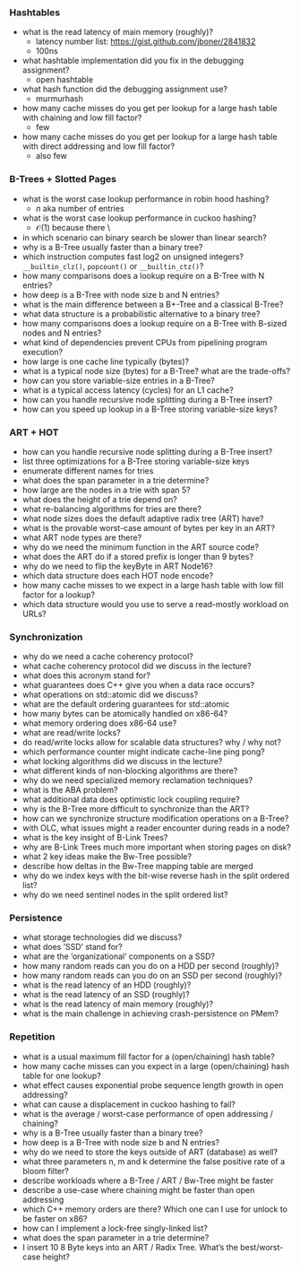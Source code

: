 ### Hashtables

- what is the read latency of main memory (roughly)?
	- latency number list: https://gist.github.com/jboner/2841832
	- 100ns
- what hashtable implementation did you fix in the debugging assignment?
	- open hashtable
- what hash function did the debugging assignment use?
	- murmurhash
- how many cache misses do you get per lookup for a large hash table with chaining and low fill factor?
	- few
- how many cache misses do you get per lookup for a large hash table with direct addressing and low fill factor?
	- also few

### B-Trees + Slotted Pages

- what is the worst case lookup performance in robin hood hashing?
	- $n$ aka number of entries
- what is the worst case lookup performance in cuckoo hashing?
	- $\mathcal{O}(1)$ because there \
- in which scenario can binary search be slower than linear search?
- why is a B-Tree usually faster than a binary tree?
- which instruction computes fast log2 on unsigned integers? `__builtin_clz()`, `popcount()` or `__builtin_ctz()`?
- how many comparisons does a lookup require on a B-Tree with N entries?
- how deep is a B-Tree with node size b and N entries?
- what is the main difference between a B+-Tree and a classical B-Tree?
- what data structure is a probabilistic alternative to a binary tree?
- how many comparisons does a lookup require on a B-Tree with B-sized nodes and N entries?
- what kind of dependencies prevent CPUs from pipelining program execution?
- how large is one cache line typically (bytes)?
- what is a typical node size (bytes) for a B-Tree? what are the trade-offs?
- how can you store variable-size entries in a B-Tree?
- what is a typical access latency (cycles) for an L1 cache?
- how can you handle recursive node splitting during a B-Tree insert?
- how can you speed up lookup in a B-Tree storing variable-size keys?

### ART + HOT

- how can you handle recursive node splitting during a B-Tree insert?
- list three optimizations for a B-Tree storing variable-size keys
- enumerate different names for tries
- what does the span parameter in a trie determine?
- how large are the nodes in a trie with span 5?
- what does the height of a trie depend on?
- what re-balancing algorithms for tries are there?
- what node sizes does the default adaptive radix tree (ART) have?
- what is the provable worst-case amount of bytes per key in an ART?
- what ART node types are there?
- why do we need the minimum function in the ART source code?
- what does the ART do if a stored prefix is longer than 9 bytes?
- why do we need to flip the keyByte in ART Node16?
- which data structure does each HOT node encode?
- how many cache misses to we expect in a large hash table with low fill factor for a lookup?
- which data structure would you use to serve a read-mostly workload on URLs?


### Synchronization

- why do we need a cache coherency protocol?
- what cache coherency protocol did we discuss in the lecture?
- what does this acronym stand for?
- what guarantees does C++ give you when a data race occurs?
- what operations on std::atomic did we discuss?
- what are the default ordering guarantees for std::atomic
- how many bytes can be atomically handled on x86-64?
- what memory ordering does x86-64 use?
- what are read/write locks?
- do read/write locks allow for scalable data structures? why / why not?
- which performance counter might indicate cache-line ping pong?
- what locking algorithms did we discuss in the lecture?
- what different kinds of non-blocking algorithms are there?
- why do we need specialized memory reclamation techniques?
- what is the ABA problem?
- what additional data does optimistic lock coupling require?
- why is the B-Tree more difficult to synchronize than the ART?
- how can we synchronize structure modification operations on a B-Tree?
- with OLC, what issues might a reader encounter during reads in a node?
- what is the key insight of B-Link Trees?
- why are B-Link Trees much more important when storing pages on disk?
- what 2 key ideas make the Bw-Tree possible?
- describe how deltas in the Bw-Tree mapping table are merged
- why do we index keys with the bit-wise reverse hash in the split ordered list?
- why do we need sentinel nodes in the split ordered list?

### Persistence

- what storage technologies did we discuss?
- what does ’SSD’ stand for?
- what are the ’organizational’ components on a SSD?
- how many random reads can you do on a HDD per second (roughly)?
- how many random reads can you do on an SSD per second (roughly)?
- what is the read latency of an HDD (roughly)?
- what is the read latency of an SSD (roughly)?
- what is the read latency of main memory (roughly)?
- what is the main challenge in achieving crash-persistence on PMem?

### Repetition

- what is a usual maximum fill factor for a (open/chaining) hash table?
- how many cache misses can you expect in a large (open/chaining) hash table for one lookup?
- what effect causes exponential probe sequence length growth in open addressing?
- what can cause a displacement in cuckoo hashing to fail?
- what is the average / worst-case performance of open addressing / chaining?
- why is a B-Tree usually faster than a binary tree?
- how deep is a B-Tree with node size b and N entries?
- why do we need to store the keys outside of ART (database) as well?
- what three parameters n, m and k determine the false positive rate of a bloom filter?
- describe workloads where a B-Tree / ART / Bw-Tree might be faster
- describe a use-case where chaining might be faster than open addressing
- which C++ memory orders are there? Which one can I use for unlock to be faster on x86?
- how can I implement a lock-free singly-linked list?
- what does the span parameter in a trie determine?
- I insert 10 8 Byte keys into an ART / Radix Tree. What’s the best/worst-case height?